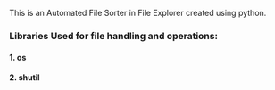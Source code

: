 This is an Automated File Sorter in File Explorer created using python.
### Libraries Used for file handling and operations:
#### 1. os 
#### 2. shutil 

